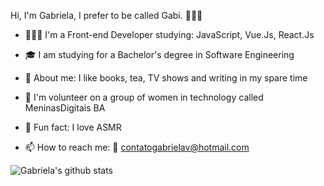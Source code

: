 Hi, I'm Gabriela, I prefer to be called Gabi. 🙋🏼‍♀️

- 👩🏼‍💻 I'm a Front-end Developer studying: JavaScript, Vue.Js, React.Js
- 🎓 I am studying for a Bachelor's degree in Software Engineering

- 🎈 About me: I like books, tea, TV shows and writing in my spare time
- 💜 I'm volunteer on a group of women in technology called MeninasDigitais BA
- 🤣 Fun fact: I love ASMR 

- 📫 How to reach me: 📧 contatogabrielav@hotmail.com 

![Gabriela's github stats](https://github-readme-stats.vercel.app/api?username=gabrielavalente)
